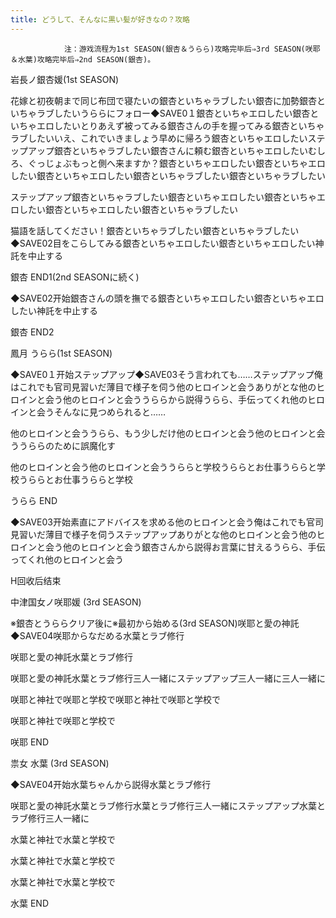 ```yaml
---
title: どうして、そんなに黒い髪が好きなの？攻略
---
```


                注：游戏流程为1st SEASON(銀杏＆うらら)攻略完毕后⇒3rd SEASON(咲耶＆水葉)攻略完毕后⇒2nd SEASON(銀杏)。

岩長ノ銀杏媛(1st SEASON)

花嫁と初夜朝まで同じ布団で寝たいの銀杏といちゃラブしたい銀杏に加勢銀杏といちゃラブしたいうららにフォロー◆SAVE0１銀杏といちゃエロしたい銀杏といちゃエロしたいとりあえず被ってみる銀杏さんの手を握ってみる銀杏といちゃラブしたいいえ、これでいきましょう早めに帰ろう銀杏といちゃエロしたいステップアップ銀杏といちゃラブしたい銀杏さんに頼む銀杏といちゃエロしたいむしろ、ぐっじょぶもっと側へ来ますか？銀杏といちゃエロしたい銀杏といちゃエロしたい銀杏といちゃエロしたい銀杏といちゃラブしたい銀杏といちゃラブしたい

ステップアップ銀杏といちゃラブしたい銀杏といちゃエロしたい銀杏といちゃエロしたい銀杏といちゃエロしたい銀杏といちゃラブしたい

猫語を話してください！銀杏といちゃラブしたい銀杏といちゃラブしたい◆SAVE02目をこらしてみる銀杏といちゃエロしたい銀杏といちゃエロしたい神託を中止する

銀杏 END1(2nd SEASONに続く)

◆SAVE02开始銀杏さんの頭を撫でる銀杏といちゃエロしたい銀杏といちゃエロしたい神託を中止する

銀杏 END2

鳳月 うらら(1st SEASON)

◆SAVE0１开始ステップアップ◆SAVE03そう言われても……ステップアップ俺はこれでも官司見習いだ薄目で様子を伺う他のヒロインと会うありがとな他のヒロインと会う他のヒロインと会ううららから説得うらら、手伝ってくれ他のヒロインと会うそんなに見つめられると……

他のヒロインと会ううらら、もう少しだけ他のヒロインと会う他のヒロインと会ううららのために誤魔化す

他のヒロインと会う他のヒロインと会ううららと学校うららとお仕事うららと学校うららとお仕事うららと学校

うらら END

◆SAVE03开始素直にアドバイスを求める他のヒロインと会う俺はこれでも官司見習いだ薄目で様子を伺うステップアップありがとな他のヒロインと会う他のヒロインと会う他のヒロインと会う銀杏さんから説得お言葉に甘えるうらら、手伝ってくれ他のヒロインと会う

H回收后结束

中津国女ノ咲耶媛 (3rd SEASON)

※銀杏とうららクリア後に※最初から始める(3rd SEASON)咲耶と愛の神託◆SAVE04咲耶からなだめる水葉とラブ修行

咲耶と愛の神託水葉とラブ修行

咲耶と愛の神託水葉とラブ修行三人一緒にステップアップ三人一緒に三人一緒に

咲耶と神社で咲耶と学校で咲耶と神社で咲耶と学校で

咲耶と神社で咲耶と学校で

咲耶 END

祟女 水葉 (3rd SEASON)

◆SAVE04开始水葉ちゃんから説得水葉とラブ修行

咲耶と愛の神託水葉とラブ修行水葉とラブ修行三人一緒にステップアップ水葉とラブ修行三人一緒に

水葉と神社で水葉と学校で

水葉と神社で水葉と学校で

水葉と神社で水葉と学校で

水葉 END
              
